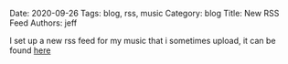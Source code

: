 Date: 2020-09-26
Tags: blog, rss, music
Category: blog
Title: New RSS Feed
Authors: jeff

I set up a new rss feed for my music that i sometimes upload, it can be found [here](https://i2p.rocks/mu.xml)

